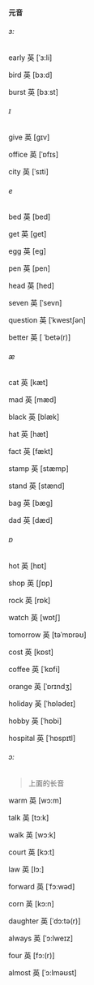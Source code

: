 #### 元音

###### ɜ:

early	英 [ˈɜ:li]

bird	英 [bɜ:d] 

burst	英 [bɜːst]

###### ɪ

give	英 [gɪv] 

office	英 [ˈɒfɪs]

city	英 [ˈsɪti]

###### e

bed	英 [bed] 

get	英 [get]   

egg	英 [eg]

pen	英 [pen] 

head	英 [hed] 

seven	英 [ˈsevn]  

question	英 [ˈkwestʃən]  

better	英 [ ˈbetə(r)] 

###### æ

cat	英 [kæt] 

mad	英 [mæd] 

black	英 [blæk]

hat	英 [hæt] 

fact	英 [fækt] 

stamp	英 [stæmp]

stand	英 [stænd] 

bag	英 [bæg]

dad	英 [dæd]  



###### ɒ

hot	英 [hɒt]

shop	英 [ʃɒp]

rock	英 [rɒk] 

watch	英 [wɒtʃ] 

tomorrow	英 [təˈmɒrəʊ] 

cost	英 [kɒst] 

coffee	英 [ˈkɒfi] 

orange	英 [ˈɒrɪndʒ] 

holiday	英 [ˈhɒlədeɪ] 

hobby	英 [ˈhɒbi] 

hospital	英 [ˈhɒspɪtl] 



###### ɔ:

> 上面的长音

warm	英 [wɔ:m] 

talk	英 [tɔ:k] 

walk	英 [wɔ:k] 

court	英 [kɔ:t]

law	英 [lɔ:]

forward	英 [ˈfɔ:wəd] 	

corn		英 [kɔ:n] 

daughter	英 [ˈdɔ:tə(r)] 

always	英 [ˈɔ:lweɪz]   

four	英 [fɔ:(r)] 

almost	英 [ˈɔ:lməʊst]   